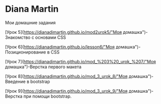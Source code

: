 

# Diana Martin 
Мои домашние задания

[Урок 5](https://dianadimartin.github.io/mod2urok5/"Моя домашка")-Знакомство с основами CSS

[Урок 6](https://dianadimartin.github.io/lesson6/"Моя домашка")-Позиционирование в CSS

[Урок 7](https://dianadimartin.github.io/mod_%203%20_urok_%207/"Моя домашка")-Верстка первого макета

[Урок 8](https://dianadimartin.github.io/mod_3_urok_8/"Моя домашка")-Введение в bootstrap

[Урок 9](https://dianadimartin.github.io/mod_3_urok_9/"Моя домашка")-Верстка при помощи bootstrap.


